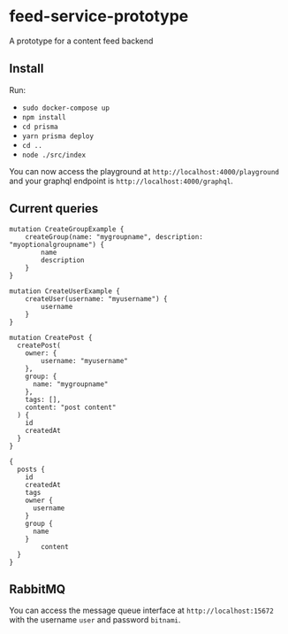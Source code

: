 # feed-service-prototype
A prototype for a content feed backend 

## Install

Run:
- `sudo docker-compose up`
- `npm install`
- `cd prisma`
- `yarn prisma deploy`
- `cd ..`
- `node ./src/index`

You can now access the playground at `http://localhost:4000/playground` and your graphql endpoint is `http://localhost:4000/graphql`.

## Current queries


```
mutation CreateGroupExample {
    createGroup(name: "mygroupname", description: "myoptionalgroupname") {
        name
        description
    }
}
```

```
mutation CreateUserExample {
    createUser(username: "myusername") {
        username
    }
}
```

```
mutation CreatePost {
  createPost(
    owner: {
    	username: "myusername"
    }, 
    group: {
      name: "mygroupname"
    },
    tags: [],
    content: "post content"
  ) {
    id
    createdAt
  }
}
```

```
{
  posts {
    id
    createdAt
    tags
    owner {
      username
    }
    group {
      name
    }
		content    
  }
}
```


## RabbitMQ

You can access the message queue interface at `http://localhost:15672` with the username `user` and password `bitnami`.